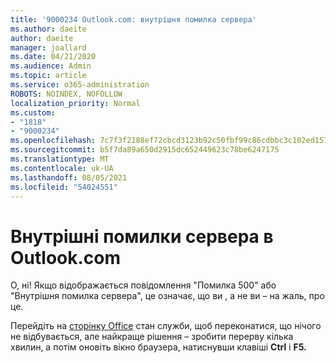 ```yaml
---
title: '9000234 Outlook.com: внутрішня помилка сервера'
ms.author: daeite
author: daeite
manager: joallard
ms.date: 04/21/2020
ms.audience: Admin
ms.topic: article
ms.service: o365-administration
ROBOTS: NOINDEX, NOFOLLOW
localization_priority: Normal
ms.custom:
- "1818"
- "9000234"
ms.openlocfilehash: 7c7f3f2188ef72cbcd3123b92c50fbf99c86cdbbc3c102ed151df341dc6f5910
ms.sourcegitcommit: b5f7da89a650d2915dc652449623c78be6247175
ms.translationtype: MT
ms.contentlocale: uk-UA
ms.lasthandoff: 08/05/2021
ms.locfileid: "54024551"
---
```

# <a name="internal-server-errors-in-outlookcom"></a>Внутрішні помилки сервера в Outlook.com

О, ні! Якщо відображається повідомлення "Помилка 500" або "Внутрішня помилка сервера", це означає, що ви , а не ви – на жаль, про це.

Перейдіть на [сторінку Office](https://portal.office.com/servicestatus) стан служби, щоб переконатися, що нічого не відбувається, але найкраще рішення – зробити перерву кілька хвилин, а потім оновіть вікно браузера, натиснувши клавіші **Ctrl** і **F5.**